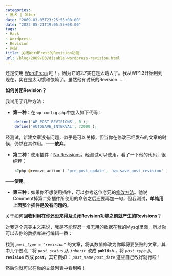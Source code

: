 ```yaml
---
categories:
- 黑犬 | Other
date: "2009-03-03T23:25:55+08:00"
date: "2022-05-21T19:05:55+08:00"
tags:
- Hack
- Wordpress
- Revision
- 网站
title: 关闭WordPress的Revision功能
url: /blog/2009/03/disable-wordpress-revision.html
---
```

还是使用 [WordPress][1] 吧！。因为它的2.7实在是太诱人了。我从WP1.3开始用到现在，实在是太习惯和依赖了。虽然他有讨厌的Revision……
<!--more-->
**如何关闭Revision？**

我试用了几种方法：

- **第一种**：在 `wp-config.php`中加入如下代码：  
```php
    define('WP_POST_REVISIONS', 0 ); 
    define('AUTOSAVE_INTERVAL', 72000 );
```
  
经测试，新建文章没有问题，似乎是可以关掉，但当你在修改已经发布的文章的时候，仍然在其作用。——**放弃**。

- **第二种**：使用插件：[No Revisions][2]，经测试可以使用。看了一下他的代码，很纯粹：  
```php
    <?php @remove_action ( 'pre_post_update', 'wp_save_post_revision' ); ?>
```

——**使用**。

- **第三种**：如果你不想使用插件，可以参考这位老兄的[修改方法][3]。他说Comment掉第二条插件所使用的命令之后还要再加一句，但我测试，**单纯用上面那个插件是没有问题的**。

关于如何**回收利用在你还没来得及关闭Revision功能之前就产生的Revisions**？

对我这个完美主义来说，我是不能容忍一堆无用的数据在我的Mysql里面，所以你可以去你的数据库进行编辑一番：

找到 *`post_type = “revision”`* 的文章，将其数值修改为你即将要张贴的文章，其中几个要点：将 *`post_status`* 从 *`inherit`* 改成 **`publish`** ，将 *`post_type`* 从 **`revision`** 改成 **`post`**，其它例如： *`post_name`* *`post_date`* 这些自己改好就行啦！

然后你就可以在你的文章列表中看到咯！

 [1]: http://wordpress.org
 [2]: http://www.hostscope.com/wordpress-plugins/norevisions-wordpress-plugin/ "The No Revisions WordPress Plugin"
 [3]: http://programmingnote.com/blog/?p=35